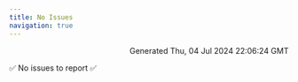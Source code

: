 ```yaml
---
title: No Issues
navigation: true
---
```


<p style="text-align:right;color:#cccs">
Generated Thu, 04 Jul 2024 22:06:24 GMT
</p>
<p>✅ No issues to report ✅</p>



